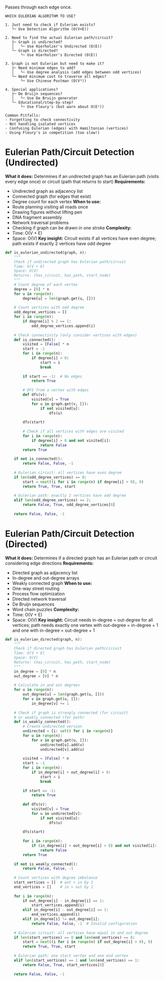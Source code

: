 Passes through each edge once.

```
WHICH EULERIAN ALGORITHM TO USE?

1. Just need to check if Eulerian exists?
   └─ Use Detection Algorithm (O(V+E))

2. Need to find the actual Eulerian path/circuit?
   ├─ Graph is undirected?
   │   └─ Use Hierholzer's Undirected (O(E))
   └─ Graph is directed?
       └─ Use Hierholzer's Directed (O(E))

3. Graph is not Eulerian but need to make it?
   ├─ Need minimum edges to add?
   │   └─ Use degree analysis (add edges between odd vertices)
   └─ Need minimum cost to traverse all edges?
       └─ Use Chinese Postman (O(V³))

4. Special applications?
   ├─ De Bruijn sequences?
   │   └─ Use De Bruijn generator
   └─ Educational/step-by-step?
       └─ Use Fleury's (but warn about O(E²))

Common Pitfalls:
- Forgetting to check connectivity
- Not handling isolated vertices
- Confusing Eulerian (edges) with Hamiltonian (vertices)
- Using Fleury's in competition (too slow!)
```
# Eulerian Path/Circuit Detection (Undirected)
**What it does:** Determines if an undirected graph has an Eulerian path (visits every edge once) or circuit (path that returns to start)
**Requirements:**
- Undirected graph as adjacency list
- Connected graph (for edges that exist)
- Degree count for each vertex
**When to use:**
- Route planning visiting all roads once
- Drawing figures without lifting pen
- DNA fragment assembly
- Network traversal problems
- Checking if graph can be drawn in one stroke
**Complexity:**
- Time: O(V + E)
- Space: O(V)
**Key insight:** Circuit exists if all vertices have even degree; path exists if exactly 2 vertices have odd degree
```python
def is_eulerian_undirected(graph, n):
    """
    Check if undirected graph has Eulerian path/circuit
    Time: O(V + E)
    Space: O(V)
    Returns: (has_circuit, has_path, start_node)
    """
    # Count degree of each vertex
    degree = [0] * n
    for u in range(n):
        degree[u] = len(graph.get(u, []))
    
    # Count vertices with odd degree
    odd_degree_vertices = []
    for i in range(n):
        if degree[i] % 2 == 1:
            odd_degree_vertices.append(i)
    
    # Check connectivity (only consider vertices with edges)
    def is_connected():
        visited = [False] * n
        start = -1
        for i in range(n):
            if degree[i] > 0:
                start = i
                break
        
        if start == -1:  # No edges
            return True
        
        # DFS from a vertex with edges
        def dfs(v):
            visited[v] = True
            for u in graph.get(v, []):
                if not visited[u]:
                    dfs(u)
        
        dfs(start)
        
        # Check if all vertices with edges are visited
        for i in range(n):
            if degree[i] > 0 and not visited[i]:
                return False
        return True
    
    if not is_connected():
        return False, False, -1
    
    # Eulerian circuit: all vertices have even degree
    if len(odd_degree_vertices) == 0:
        start = next((i for i in range(n) if degree[i] > 0), 0)
        return True, True, start
    
    # Eulerian path: exactly 2 vertices have odd degree
    elif len(odd_degree_vertices) == 2:
        return False, True, odd_degree_vertices[0]
    
    return False, False, -1
```

# Eulerian Path/Circuit Detection (Directed)
**What it does:** Determines if a directed graph has an Eulerian path or circuit considering edge directions
**Requirements:**
- Directed graph as adjacency list
- In-degree and out-degree arrays
- Weakly connected graph
**When to use:**
- One-way street routing
- Process flow optimization
- Directed network traversal
- De Bruijn sequences
- Word chain puzzles
**Complexity:**
- Time: O(V + E)
- Space: O(V)
**Key insight:** Circuit needs in-degree = out-degree for all vertices; path needs exactly one vertex with out-degree = in-degree + 1 and one with in-degree = out-degree + 1
```python
def is_eulerian_directed(graph, n):
    """
    Check if directed graph has Eulerian path/circuit
    Time: O(V + E)
    Space: O(V)
    Returns: (has_circuit, has_path, start_node)
    """
    in_degree = [0] * n
    out_degree = [0] * n
    
    # Calculate in and out degrees
    for u in range(n):
        out_degree[u] = len(graph.get(u, []))
        for v in graph.get(u, []):
            in_degree[v] += 1
    
    # Check if graph is strongly connected (for circuit)
    # or weakly connected (for path)
    def is_weakly_connected():
        # Create undirected version
        undirected = {i: set() for i in range(n)}
        for u in range(n):
            for v in graph.get(u, []):
                undirected[u].add(v)
                undirected[v].add(u)
        
        visited = [False] * n
        start = -1
        for i in range(n):
            if in_degree[i] + out_degree[i] > 0:
                start = i
                break
        
        if start == -1:
            return True
        
        def dfs(v):
            visited[v] = True
            for u in undirected[v]:
                if not visited[u]:
                    dfs(u)
        
        dfs(start)
        
        for i in range(n):
            if (in_degree[i] + out_degree[i] > 0) and not visited[i]:
                return False
        return True
    
    if not is_weakly_connected():
        return False, False, -1
    
    # Count vertices with degree imbalance
    start_vertices = []  # out > in by 1
    end_vertices = []    # in > out by 1
    
    for i in range(n):
        if out_degree[i] - in_degree[i] == 1:
            start_vertices.append(i)
        elif in_degree[i] - out_degree[i] == 1:
            end_vertices.append(i)
        elif in_degree[i] != out_degree[i]:
            return False, False, -1  # Invalid configuration
    
    # Eulerian circuit: all vertices have equal in and out degree
    if len(start_vertices) == 0 and len(end_vertices) == 0:
        start = next((i for i in range(n) if out_degree[i] > 0), 0)
        return True, True, start
    
    # Eulerian path: one start vertex and one end vertex
    elif len(start_vertices) == 1 and len(end_vertices) == 1:
        return False, True, start_vertices[0]
    
    return False, False, -1
```